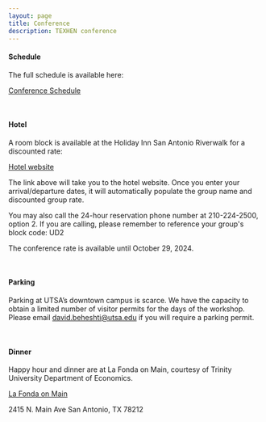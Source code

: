 ```yaml
---
layout: page
title: Conference
description: TEXHEN conference
---
```


#### Schedule

The full schedule is available here:

<a href="{{ BASE_PATH }}/assets/Schedule.pdf">Conference Schedule</a>

<br/>

#### Hotel

A room block is available at the Holiday Inn San Antonio Riverwalk for a discounted rate:
 
[Hotel website](https://www.ihg.com/holidayinn/hotels/us/en/san-antonio/satrw/hoteldetail?fromRedirect=true&qSrt=sBR&qIta=99801505&icdv=99801505&qSlH=SATRW&qGrpCd=UD2&setPMCookies=true&qSHBrC=HI&qDest=217%20North%20St.%20Mary%27s%20Street%2C%20San%20Antonio%2C%20TX%2C%20US&srb_u=1)
 
The link above will take you to the hotel website. Once you enter your arrival/departure dates, it will automatically populate the group name and discounted group rate.

You may also call the 24-hour reservation phone number at 210-224-2500, option 2. If you are calling, please remember to reference your group's block code: UD2

The conference rate is available until October 29, 2024.

<br/>

#### Parking

Parking at UTSA’s downtown campus is scarce. We have the capacity to obtain a limited number of visitor permits for the days of the workshop. Please email david.beheshti@utsa.edu if you will require a parking permit.

<br/>

#### Dinner

Happy hour and dinner are at La Fonda on Main, courtesy of Trinity University Department of Economics.

[La Fonda on Main](https://www.lafondaonmain.com/)

2415 N. Main Ave
San Antonio, TX 78212
  
<!-- Note: this is how to write a comment in HTML. Everything in here won't show up on your webpage.-->

<!--
To increase the size of the title, use fewer # in front of the paper title.
To decrease the size of the title, use more #. 
To remove the italics, remove the * before and after the description
To remove the underline from the title, remove the <u> tags (<u> and </u>)
-->
